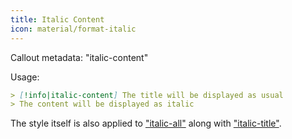 ```yaml
---
title: Italic Content
icon: material/format-italic
---
```


Callout metadata: "italic-content"

Usage:

```md
> [!info|italic-content] The title will be displayed as usual
> The content will be displayed as italic
```

The style itself is also applied to ["italic-all"](../combined-styling/page-18.md)
along with ["italic-title"](../title-styling/page-18.md).

